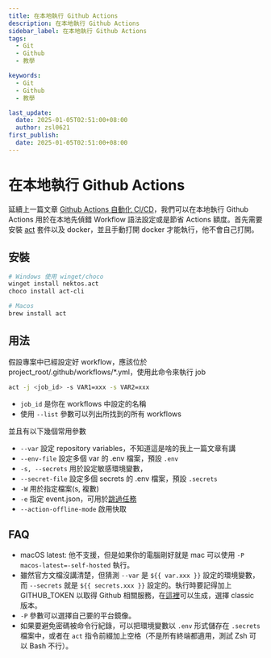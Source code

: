 ```yaml
---
title: 在本地執行 Github Actions
description: 在本地執行 Github Actions
sidebar_label: 在本地執行 Github Actions
tags:
  - Git
  - Github
  - 教學

keywords:
  - Git
  - Github
  - 教學

last_update:
  date: 2025-01-05T02:51:00+08:00
  author: zsl0621
first_publish:
  date: 2025-01-05T02:51:00+08:00
---
```


# 在本地執行 Github Actions

延續上一篇文章 [Github Actions 自動化 CI/CD](./github-actions)，我們可以在本地執行 Github Actions 用於在本地先偵錯 Workflow 語法設定或是節省 Actions 額度。首先需要安裝 [act](https://nektosact.com/installation/index.html) 套件以及 docker，並且手動打開 docker 才能執行，他不會自己打開。

## 安裝

```sh
# Windows 使用 winget/choco
winget install nektos.act
choco install act-cli

# Macos
brew install act
```

## 用法

假設專案中已經設定好 workflow，應該位於 project_root/.github/workflows/*.yml，使用此命令來執行 job

```sh
act -j <job_id> -s VAR1=xxx -s VAR2=xxx
```

- `job_id` 是你在 workflows 中設定的名稱
- 使用 `--list` 參數可以列出所找到的所有 workflows

並且有以下幾個常用參數

- `--var` 設定 repository variables，不知道這是啥的我上一篇文章有講
- `--env-file` 設定多個 var 的 .env 檔案，預設 `.env`
- `-s, --secrets` 用於設定敏感環境變數，
- `--secret-file` 設定多個 secrets 的 .env 檔案，預設 `.secrets`
- `-W` 用於指定檔案(s, 複數)
- `-e` 指定 event.json，可用於[跳過任務](https://nektosact.com/usage/index.html#skipping-jobs)
- `--action-offline-mode` 啟用快取

## FAQ

- macOS latest: 他不支援，但是如果你的電腦剛好就是 mac 可以使用 `-P macos-latest=-self-hosted` 執行。
- 雖然官方文檔沒講清楚，但猜測 `--var` 是 `${{ var.xxx }}` 設定的環境變數，而 `--secrets` 就是 `${{ secrets.xxx }}` 設定的。執行時要記得加上 GITHUB_TOKEN 以取得 Github 相關服務，在[這裡](https://github.com/settings/tokens)可以生成，選擇 classic 版本。
- `-P` 參數可以選擇自己要的平台鏡像。
- 如果要避免密碼被命令行紀錄，可以把環境變數以 `.env` 形式儲存在 `.secrets` 檔案中，或者在 `act` 指令前綴加上空格（不是所有終端都適用，測試 Zsh 可以 Bash 不行）。
